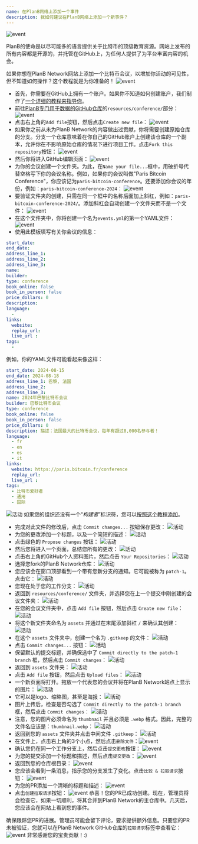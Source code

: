 ```yaml
---
name: 在PlanB网络上添加一个事件
description: 我如何建议在PlanB网络上添加一个新事件？
---
```

![event](assets/cover.webp)

PlanB的使命是以尽可能多的语言提供关于比特币的顶级教育资源。网站上发布的所有内容都是开源的，并托管在GitHub上，为任何人提供了为平台丰富内容的机会。

如果你想在PlanB Network网站上添加一个比特币会议，以增加你活动的可见性，但不知道如何操作？这个教程就是为你准备的！
![event](assets/01.webp)
- 首先，你需要在GitHub上拥有一个账户。如果你不知道如何创建账户，我们制作了[一个详细的教程来指导你](https://planb.network/tutorials/others/contribution/create-github-account-a75fc39d-f0d0-44dc-9cd5-cd94aee0c07c)。
- 前往[PlanB专门用于数据的GitHub仓库](https://github.com/PlanB-Network/bitcoin-educational-content/tree/dev/resources/conference)的`resources/conference/`部分：
![event](assets/02.webp)
- 点击右上角的`Add file`按钮，然后点击`Create new file`：
![event](assets/03.webp)
- 如果你之前从未为PlanB Network的内容做出过贡献，你将需要创建原始仓库的分支。分支一个仓库意味着在你自己的GitHub账户上创建该仓库的一个副本，允许你在不影响原始仓库的情况下进行项目工作。点击`Fork this repository`按钮：
![event](assets/04.webp)
- 然后你将进入GitHub编辑页面：
![event](assets/05.webp)
- 为你的会议创建一个文件夹。为此，在`Name your file...`框中，用破折号代替空格写下你的会议名称。例如，如果你的会议叫做"Paris Bitcoin Conference"，你应该记为`paris-bitcoin-conference`。还要添加你会议的年份，例如：`paris-bitcoin-conference-2024`：
![event](assets/06.webp)
- 要验证文件夹的创建，只需在同一个框中的名称后面加上斜杠，例如：`paris-bitcoin-conference-2024/`。添加斜杠会自动创建一个文件夹而不是一个文件：
![event](assets/07.webp)
- 在这个文件夹中，你将创建一个名为`events.yml`的第一个YAML文件：
![event](assets/08.webp)
- 使用此模板填写有关你会议的信息：

```yaml
start_date:
end_date:
address_line_1:
address_line_2: 
address_line_3: 
name:
builder:
type: conference
book_online: false
book_in_person: false
price_dollars: 0
description:
language: 
  - 
links:
  website:
  replay_url:    
  live_url :
tags: 
  - 
```

例如，你的YAML文件可能看起来像这样：

```yaml
start_date: 2024-08-15
end_date: 2024-08-18
address_line_1: 巴黎, 法国
address_line_2: 
address_line_3: 
name: 2024年巴黎比特币会议
builder: 巴黎比特币会议
type: conference
book_online: false
book_in_person: false
price_dollars: 0
description: 描述：法国最大的比特币会议，每年有超过8,000名参与者！
language: 
  - fr
  - en
  - es
  - it
links:
  website: https://paris.bitcoin.fr/conference
  replay_url:
  live_url :
tags: 
  - 比特币爱好者
  - 通用
  - 国际
```
![活动](assets/09.webp)
如果您的组织还没有一个“*构建者*”标识符，您可以[按照这个教程添加](https://planb.network/tutorials/others/contribution/add-builder-b5834c46-6dcc-4064-8d68-1ef529991d3d)。

- 完成对此文件的修改后，点击 `Commit changes...` 按钮保存更改：
![活动](assets/10.webp)
- 为您的更改添加一个标题，以及一个简短的描述：
![活动](assets/11.webp)
- 点击绿色的 `Propose changes` 按钮：
![活动](assets/12.webp)
- 然后您将进入一个页面，总结您所有的更改：
![活动](assets/13.webp)
- 点击右上角的GitHub个人资料图片，然后点击 `Your Repositories`：
![活动](assets/14.webp)
- 选择您fork的PlanB Network仓库：
![活动](assets/15.webp)
- 您应该会在窗口顶部看到一个带有您新分支的通知。它可能被称为 `patch-1`。点击它：
![活动](assets/16.webp)
- 您现在处于您的工作分支：
![活动](assets/17.webp)
- 返回到 `resources/conference/` 文件夹，并选择您在上一个提交中刚创建的会议文件夹：
![活动](assets/18.webp)
- 在您的会议文件夹中，点击 `Add file` 按钮，然后点击 `Create new file`：
![活动](assets/19.webp)
- 将这个新文件夹命名为 `assets` 并通过在末尾添加斜杠 `/` 来确认其创建：
![活动](assets/20.webp)
- 在这个 `assets` 文件夹中，创建一个名为 `.gitkeep` 的文件：
![活动](assets/21.webp)
- 点击 `Commit changes...` 按钮：
![活动](assets/22.webp)
- 保留默认的提交标题，并确保选中了 `Commit directly to the patch-1 branch` 框，然后点击 `Commit changes`：
![活动](assets/23.webp)
- 返回到 `assets` 文件夹：
![活动](assets/24.webp)
- 点击 `Add file` 按钮，然后点击 `Upload files`： ![活动](assets/25.webp)
- 一个新页面将打开。拖放一个代表您的会议并将在PlanB Network站点上显示的图片：
![活动](assets/26.webp)
- 它可以是logo、缩略图，甚至是海报：
![活动](assets/27.webp)
- 图片上传后，检查是否勾选了 `Commit directly to the patch-1 branch` 框，然后点击 `Commit changes`：
![活动](assets/28.webp)
- 注意，您的图片必须命名为 `thumbnail` 并且必须是 `.webp` 格式。因此，完整的文件名应该是：`thumbnail.webp`：
![活动](assets/29.webp)
- 返回到您的 `assets` 文件夹并点击中间文件 `.gitkeep`：
![活动](assets/30.webp)
- 在文件上，点击右上角的3个小点，然后点击`删除文件`：![event](assets/31.webp)
- 确认您仍在同一个工作分支上，然后点击`提交更改`按钮：
![event](assets/32.webp)
- 为您的提交添加一个标题和描述，然后点击`提交更改`：
![event](assets/33.webp)
- 返回到您的仓库根目录：
![event](assets/34.webp)
- 您应该会看到一条消息，指示您的分支发生了变化。点击`比较 & 拉取请求`按钮：
![event](assets/35.webp)
- 为您的PR添加一个清晰的标题和描述：
![event](assets/36.webp)
- 点击`创建拉取请求`按钮：
![event](assets/37.webp)
恭喜！您的PR已成功创建。现在，管理员将会检查它，如果一切顺利，将其合并到PlanB Network的主仓库中。几天后，您应该会在网站上看到您的事件。

确保跟踪您PR的进展。管理员可能会留下评论，要求提供额外信息。只要您的PR未被验证，您就可以在PlanB Network GitHub仓库的`拉取请求`标签中查看它：
![event](assets/38.webp)
非常感谢您的宝贵贡献！:)
